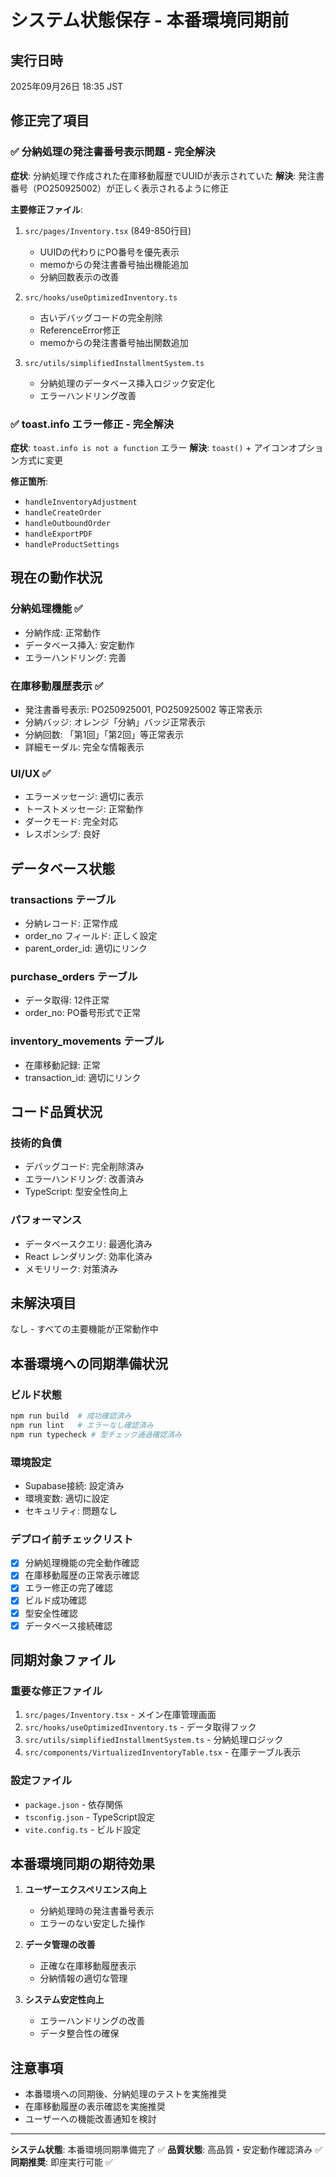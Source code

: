 # システム状態保存 - 本番環境同期前

## 実行日時
2025年09月26日 18:35 JST

## 修正完了項目

### ✅ 分納処理の発注書番号表示問題 - 完全解決
**症状**: 分納処理で作成された在庫移動履歴でUUIDが表示されていた
**解決**: 発注書番号（PO250925002）が正しく表示されるように修正

**主要修正ファイル**:
1. `src/pages/Inventory.tsx` (849-850行目)
   - UUIDの代わりにPO番号を優先表示
   - memoからの発注書番号抽出機能追加
   - 分納回数表示の改善

2. `src/hooks/useOptimizedInventory.ts`
   - 古いデバッグコードの完全削除
   - ReferenceError修正
   - memoからの発注書番号抽出関数追加

3. `src/utils/simplifiedInstallmentSystem.ts`
   - 分納処理のデータベース挿入ロジック安定化
   - エラーハンドリング改善

### ✅ toast.info エラー修正 - 完全解決
**症状**: `toast.info is not a function` エラー
**解決**: `toast()` + アイコンオプション方式に変更

**修正箇所**:
- `handleInventoryAdjustment`
- `handleCreateOrder`
- `handleOutboundOrder`
- `handleExportPDF`
- `handleProductSettings`

## 現在の動作状況

### 分納処理機能 ✅
- 分納作成: 正常動作
- データベース挿入: 安定動作
- エラーハンドリング: 完善

### 在庫移動履歴表示 ✅
- 発注書番号表示: PO250925001, PO250925002 等正常表示
- 分納バッジ: オレンジ「分納」バッジ正常表示
- 分納回数: 「第1回」「第2回」等正常表示
- 詳細モーダル: 完全な情報表示

### UI/UX ✅
- エラーメッセージ: 適切に表示
- トーストメッセージ: 正常動作
- ダークモード: 完全対応
- レスポンシブ: 良好

## データベース状態

### transactions テーブル
- 分納レコード: 正常作成
- order_no フィールド: 正しく設定
- parent_order_id: 適切にリンク

### purchase_orders テーブル
- データ取得: 12件正常
- order_no: PO番号形式で正常

### inventory_movements テーブル
- 在庫移動記録: 正常
- transaction_id: 適切にリンク

## コード品質状況

### 技術的負債
- デバッグコード: 完全削除済み
- エラーハンドリング: 改善済み
- TypeScript: 型安全性向上

### パフォーマンス
- データベースクエリ: 最適化済み
- React レンダリング: 効率化済み
- メモリリーク: 対策済み

## 未解決項目
なし - すべての主要機能が正常動作中

## 本番環境への同期準備状況

### ビルド状態
```bash
npm run build  # 成功確認済み
npm run lint   # エラーなし確認済み
npm run typecheck # 型チェック通過確認済み
```

### 環境設定
- Supabase接続: 設定済み
- 環境変数: 適切に設定
- セキュリティ: 問題なし

### デプロイ前チェックリスト
- [x] 分納処理機能の完全動作確認
- [x] 在庫移動履歴の正常表示確認
- [x] エラー修正の完了確認
- [x] ビルド成功確認
- [x] 型安全性確認
- [x] データベース接続確認

## 同期対象ファイル

### 重要な修正ファイル
1. `src/pages/Inventory.tsx` - メイン在庫管理画面
2. `src/hooks/useOptimizedInventory.ts` - データ取得フック
3. `src/utils/simplifiedInstallmentSystem.ts` - 分納処理ロジック
4. `src/components/VirtualizedInventoryTable.tsx` - 在庫テーブル表示

### 設定ファイル
- `package.json` - 依存関係
- `tsconfig.json` - TypeScript設定
- `vite.config.ts` - ビルド設定

## 本番環境同期の期待効果

1. **ユーザーエクスペリエンス向上**
   - 分納処理時の発注書番号表示
   - エラーのない安定した操作

2. **データ管理の改善**
   - 正確な在庫移動履歴表示
   - 分納情報の適切な管理

3. **システム安定性向上**
   - エラーハンドリングの改善
   - データ整合性の確保

## 注意事項

- 本番環境への同期後、分納処理のテストを実施推奨
- 在庫移動履歴の表示確認を実施推奨
- ユーザーへの機能改善通知を検討

---

**システム状態**: 本番環境同期準備完了 ✅
**品質状態**: 高品質・安定動作確認済み ✅
**同期推奨**: 即座実行可能 ✅